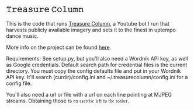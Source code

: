 𝚃𝚛𝚎𝚊𝚜𝚞𝚛𝚎 𝙲𝚘𝚕𝚞𝚖𝚗
---------------

This is the code that runs [Treasure Column](https://www.youtube.com/channel/UCKNW6jeGUfPUg_UsyAsTaPA), a Youtube bot I run
that harvests publicly available imagery and sets it to the finest in uptempo dance music.

More info on the project can be found [here](https://medium.com/@derekarnold/remote-viewing-5cb161cdef4a).

Requirements: See setup.py, but you'll also need a Wordnik API key, as well as Google credentials.
Default search path for credential files is the current directory. You must copy the config defaults file and put in your
Wordnik API key. It'll search (curdir)/config.ini and ~/.treasurecolumn/config.ini for a config file.

You'll also need a url or file with a url on each line pointing at MJPEG streams. Obtaining those is 𝔞𝔫 𝔢𝔵𝔢𝔯𝔠𝔦𝔰𝔢 𝔩𝔢𝔣𝔱 𝔱𝔬 𝔱𝔥𝔢 𝔯𝔢𝔞𝔡𝔢𝔯.
